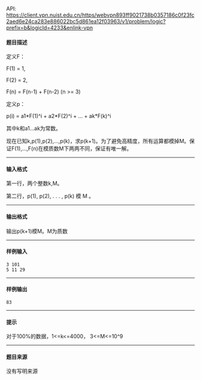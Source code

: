 API: https://client.vpn.nuist.edu.cn/https/webvpn893ff9021738b0357186c0f23fc2aed6e24ca283e886022bc5d861ea12f03963/v1/problem/logic?prefix=b&logicId=4233&enlink-vpn

#### 题目描述

定义F：

F(1) = 1,

F(2) = 2,

F(n) = F(n-1) + F(n-2) (n >= 3)

定义p：

p(i) = a1\*F(1)^i + a2\*F(2)^i + … + ak\*F(k)^i

其中k和a1…ak为常数。

现在已知k,p(1),p(2),…,p(k)，求p(k+1)。为了避免高精度，所有运算都模掉M。保证F(1),…,F(n)在模质数M下两两不同，保证有唯一解。

---

#### 输入格式

第一行，两个整数k,M。

第二行，p(1), p(2), . . . , p(k) 模 M 。

---

#### 输出格式

输出p(k+1)模M。M为质数

---

#### 样例输入
```
3 101
5 11 29
```

---

#### 样例输出
```
83
```

---

#### 提示

对于100%的数据，1<=k<=4000， 3<=M<=10^9

---

#### 题目来源

没有写明来源
